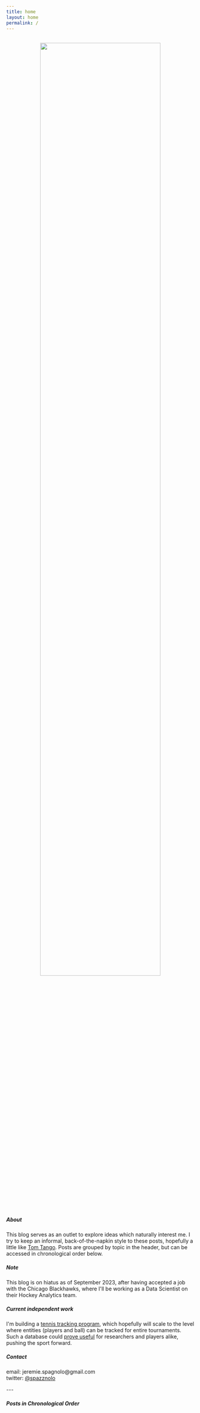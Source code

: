 ```yaml
---
title: home
layout: home
permalink: /
---
```

<head>
<!-- Google tag (gtag.js) -->
<script async src="https://www.googletagmanager.com/gtag/js?id=G-DGRHZS5DNM"></script>
<script>
  window.dataLayer = window.dataLayer || [];
  function gtag(){dataLayer.push(arguments);}
  gtag('js', new Date());

  gtag('config', 'G-DGRHZS5DNM');
</script>
</head>
<br>
<div style="text-align: center"> <img src="figs/fifty-four.png" width="80%" length="280"/></div>
<h5>About</h5>
This blog serves as an outlet to explore ideas which naturally interest me. I try to keep an informal, back-of-the-napkin style to these posts, hopefully a little like <a href = "http://www.tangotiger.com/index.php">Tom Tango</a>. Posts are grouped by topic in the header, but can be accessed in chronological order below.
<p>
<h5>Note</h5>
This blog is on hiatus as of September 2023, after having accepted a job with the Chicago Blackhawks, where I'll be working as a Data Scientist on their Hockey Analytics team.
</p>
<p>
<h5>Current independent work</h5>
<p>
I'm building a <a href="https://spazznolo.github.io/2023/01/15/tennis-framework.html">tennis tracking program</a>, which hopefully will scale to the level where entities (players and ball) can be tracked for entire tournaments. Such a database could <a href = "https://hdsr.mitpress.mit.edu/pub/uy0zl4i1/release/4">prove useful</a> for researchers and players alike, pushing the sport forward.
</p>
<p>
<h5>Contact</h5>
email: jeremie.spagnolo@gmail.com<br>
twitter: <a href = "https://twitter.com/spazznolo">@spazznolo</a>
<p>
---
</p>
<h5>Posts in Chronological Order</h5>
